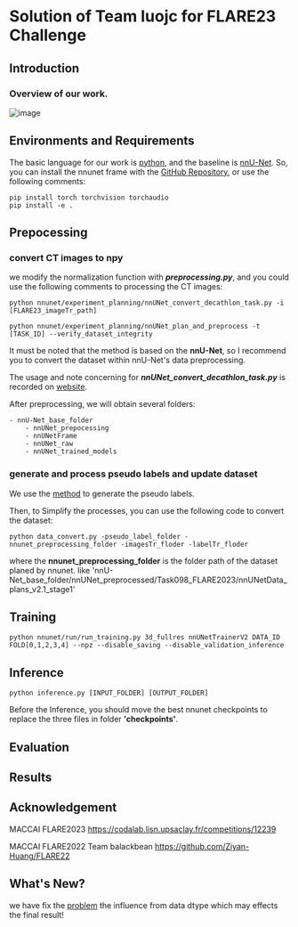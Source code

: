 #  Solution of Team luojc for FLARE23 Challenge

## Introduction

### Overview of our work.

![image](https://github.com/Prech-start/FLARE23_AdaptNet/blob/main/IMG/overview.png)

## Environments and Requirements

The basic language for our work is [python](https://www.python.org/), and the baseline
is [nnU-Net](https://github.com/MIC-DKFZ/nnUNet/tree/nnunetv1). So, you can install the nnunet frame with
the [GitHub Repository](https://github.com/MIC-DKFZ/nnUNet/tree/nnunetv1), or use the following comments:

```
pip install torch torchvision torchaudio
pip install -e .
```

## Prepocessing

### convert CT images to npy

we modify the normalization function with ___preprocessing.py___,
and you could use the following comments to processing the CT images:

```
python nnunet/experiment_planning/nnUNet_convert_decathlon_task.py -i [FLARE23_imageTr_path]

python nnunet/experiment_planning/nnUNet_plan_and_preprocess -t [TASK_ID] --verify_dataset_integrity
```

It must be noted that the method is based on the __nnU-Net__, so I recommend you to convert the dataset within nnU-Net's
data preprocessing.

The usage and note concerning for ___nnUNet_convert_decathlon_task.py___ is recorded
on [website](https://github.com/MIC-DKFZ/nnUNet/blob/nnunetv1/documentation/dataset_conversion.md).

After preprocessing, we will obtain several folders:

```
- nnU-Net_base_folder
    - nnUNet_prepocessing
    - nnUNetFrame
    - nnUNet_raw
    - nnUNet_trained_models
```

### generate and process pseudo labels and update dataset

We use the [method](https://github.com/Ziyan-Huang/FLARE22) to generate the pseudo labels.

Then, to Simplify the processes, you can use the following code to convert the dataset:

```
python data_convert.py -pseudo_label_folder -nnunet_preprocessing_folder -imagesTr_floder -labelTr_floder
```
where the __nnunet_preprocessing_folder__ is the folder path of the dataset planed by nnunet. like 'nnU-Net_base_folder/nnUNet_preprocessed/Task098_FLARE2023/nnUNetData_plans_v2.1_stage1'

## Training

```
python nnunet/run/run_training.py 3d_fullres nnUNetTrainerV2 DATA_ID FOLD[0,1,2,3,4] --npz --disable_saving --disable_validation_inference
```

## Inference
```
python inference.py [INPUT_FOLDER] [OUTPUT_FOLDER]
```
Before the Inference, you should move the best nnunet checkpoints to replace the three files in folder __'checkpoints'__.

## Evaluation

## Results


## Acknowledgement

MACCAI FLARE2023 https://codalab.lisn.upsaclay.fr/competitions/12239

MACCAI FLARE2022 Team balackbean https://github.com/Ziyan-Huang/FLARE22


## What's New?

we have fix the [problem](https://github.com/Prech-start/FLARE23_AdaptNet/blob/a81cbd4463fccce56fff8cdca3828aade2a4f66d/utils/utils.py#L318) the influence from data dtype which may effects the final result!


